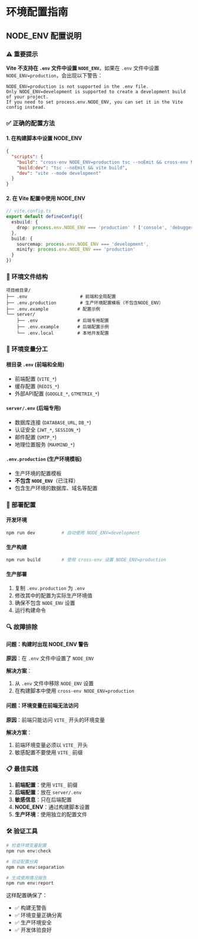 # 环境配置指南

## NODE_ENV 配置说明

### ⚠️ 重要提示

**Vite 不支持在 `.env` 文件中设置 `NODE_ENV`**。如果在 `.env` 文件中设置 `NODE_ENV=production`，会出现以下警告：

```
NODE_ENV=production is not supported in the .env file. 
Only NODE_ENV=development is supported to create a development build of your project. 
If you need to set process.env.NODE_ENV, you can set it in the Vite config instead.
```

### ✅ 正确的配置方法

#### 1. 在构建脚本中设置 NODE_ENV

```json
{
  "scripts": {
    "build": "cross-env NODE_ENV=production tsc --noEmit && cross-env NODE_ENV=production vite build",
    "build:dev": "tsc --noEmit && vite build",
    "dev": "vite --mode development"
  }
}
```

#### 2. 在 Vite 配置中使用 NODE_ENV

```typescript
// vite.config.ts
export default defineConfig({
  esbuild: {
    drop: process.env.NODE_ENV === 'production' ? ['console', 'debugger'] : []
  },
  build: {
    sourcemap: process.env.NODE_ENV === 'development',
    minify: process.env.NODE_ENV === 'production'
  }
})
```

### 📁 环境文件结构

```
项目根目录/
├── .env                    # 前端和全局配置
├── .env.production         # 生产环境配置模板（不包含NODE_ENV）
├── .env.example           # 配置示例
└── server/
    ├── .env               # 后端专用配置
    ├── .env.example       # 后端配置示例
    └── .env.local         # 本地开发配置
```

### 🔧 环境变量分工

#### 根目录 `.env` (前端和全局)
- 前端配置 (`VITE_*`)
- 缓存配置 (`REDIS_*`)
- 外部API配置 (`GOOGLE_*`, `GTMETRIX_*`)

#### `server/.env` (后端专用)
- 数据库连接 (`DATABASE_URL`, `DB_*`)
- 认证安全 (`JWT_*`, `SESSION_*`)
- 邮件配置 (`SMTP_*`)
- 地理位置服务 (`MAXMIND_*`)

#### `.env.production` (生产环境模板)
- 生产环境的配置模板
- **不包含 `NODE_ENV`**（已注释）
- 包含生产环境的数据库、域名等配置

### 🚀 部署配置

#### 开发环境
```bash
npm run dev          # 自动使用 NODE_ENV=development
```

#### 生产构建
```bash
npm run build        # 使用 cross-env 设置 NODE_ENV=production
```

#### 生产部署
1. 复制 `.env.production` 为 `.env`
2. 修改其中的配置为实际生产环境值
3. 确保不包含 `NODE_ENV` 设置
4. 运行构建命令

### 🔍 故障排除

#### 问题：构建时出现 NODE_ENV 警告
**原因**：在 `.env` 文件中设置了 `NODE_ENV`

**解决方案**：
1. 从 `.env` 文件中移除 `NODE_ENV` 设置
2. 在构建脚本中使用 `cross-env NODE_ENV=production`

#### 问题：环境变量在前端无法访问
**原因**：前端只能访问 `VITE_` 开头的环境变量

**解决方案**：
1. 前端环境变量必须以 `VITE_` 开头
2. 敏感配置不要使用 `VITE_` 前缀

### 📋 最佳实践

1. **前端配置**：使用 `VITE_` 前缀
2. **后端配置**：放在 `server/.env`
3. **敏感信息**：只在后端配置
4. **NODE_ENV**：通过构建脚本设置
5. **生产环境**：使用独立的配置文件

### 🛠️ 验证工具

```bash
# 检查环境变量配置
npm run env:check

# 验证配置分离
npm run env:separation

# 生成使用情况报告
npm run env:report
```

这样配置确保了：
- ✅ 构建无警告
- ✅ 环境变量正确分离
- ✅ 生产环境安全
- ✅ 开发体验良好
